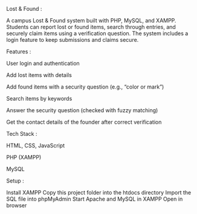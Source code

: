 Lost & Found :

A campus Lost & Found system built with PHP, MySQL, and XAMPP. Students can report lost or found items, search through entries, and securely claim items using a verification question. The system includes a login feature to keep submissions and claims secure.

Features :

User login and authentication

Add lost items with details

Add found items with a security question (e.g., “color or mark”)

Search items by keywords

Answer the security question (checked with fuzzy matching)

Get the contact details of the founder after correct verification

Tech Stack :

HTML, CSS, JavaScript

PHP (XAMPP)

MySQL

Setup :

Install XAMPP
Copy this project folder into the htdocs directory
Import the SQL file into phpMyAdmin
Start Apache and MySQL in XAMPP
Open in browser








